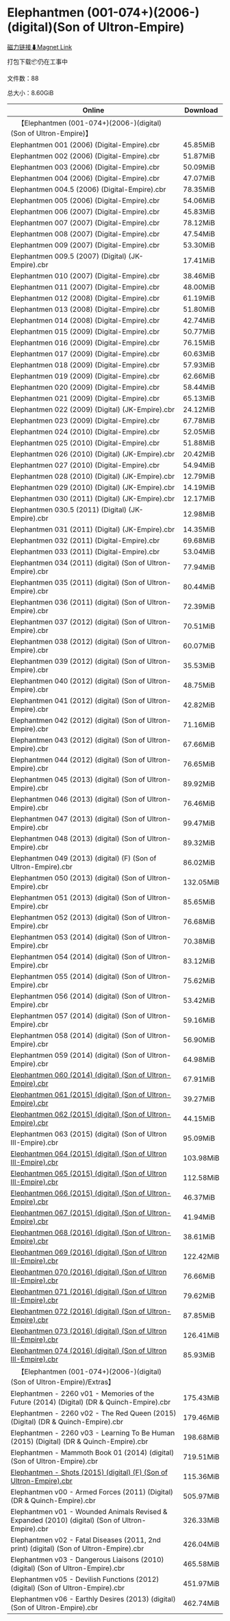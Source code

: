 # Elephantmen (001-074+)(2006-)(digital)(Son of Ultron-Empire)

[磁力链接⬇Magnet Link](magnet:?xt=urn:btih:79b666ab21c8c7015913bad14fe77a6e4afa6fdb&dn=Elephantmen%20%28001-074%2B%29%282006-%29%28digital%29%28Son%20of%20Ultron-Empire%29)

打包下载📦仍在工事中

文件数：88

总大小：8.60GiB

Online | Download
--- | ---
&emsp;【Elephantmen (001-074+)(2006-)(digital)(Son of Ultron-Empire)】 | 
Elephantmen 001 (2006) (Digital-Empire).cbr | 45.85MiB
Elephantmen 002 (2006) (Digital-Empire).cbr | 51.87MiB
Elephantmen 003 (2006) (Digital-Empire).cbr | 50.09MiB
Elephantmen 004 (2006) (Digital-Empire).cbr | 47.07MiB
Elephantmen 004.5 (2006) (Digital-Empire).cbr | 78.35MiB
Elephantmen 005 (2006) (Digital-Empire).cbr | 54.06MiB
Elephantmen 006 (2007) (Digital-Empire).cbr | 45.83MiB
Elephantmen 007 (2007) (Digital-Empire).cbr | 78.12MiB
Elephantmen 008 (2007) (Digital-Empire).cbr | 47.54MiB
Elephantmen 009 (2007) (Digital-Empire).cbr | 53.30MiB
Elephantmen 009.5 (2007) (Digital) (JK-Empire).cbr | 17.41MiB
Elephantmen 010 (2007) (Digital-Empire).cbr | 38.46MiB
Elephantmen 011 (2007) (Digital-Empire).cbr | 48.00MiB
Elephantmen 012 (2008) (Digital-Empire).cbr | 61.19MiB
Elephantmen 013 (2008) (Digital-Empire).cbr | 51.80MiB
Elephantmen 014 (2008) (Digital-Empire).cbr | 42.74MiB
Elephantmen 015 (2009) (Digital-Empire).cbr | 50.77MiB
Elephantmen 016 (2009) (Digital-Empire).cbr | 76.15MiB
Elephantmen 017 (2009) (Digital-Empire).cbr | 60.63MiB
Elephantmen 018 (2009) (Digital-Empire).cbr | 57.93MiB
Elephantmen 019 (2009) (Digital-Empire).cbr | 62.66MiB
Elephantmen 020 (2009) (Digital-Empire).cbr | 58.44MiB
Elephantmen 021 (2009) (Digital-Empire).cbr | 65.13MiB
Elephantmen 022 (2009) (Digital) (JK-Empire).cbr | 24.12MiB
Elephantmen 023 (2009) (Digital-Empire).cbr | 67.78MiB
Elephantmen 024 (2010) (Digital-Empire).cbr | 52.05MiB
Elephantmen 025 (2010) (Digital-Empire).cbr | 51.88MiB
Elephantmen 026 (2010) (Digital) (JK-Empire).cbr | 20.42MiB
Elephantmen 027 (2010) (Digital-Empire).cbr | 54.94MiB
Elephantmen 028 (2010) (Digital) (JK-Empire).cbr | 12.79MiB
Elephantmen 029 (2010) (Digital) (JK-Empire).cbr | 14.19MiB
Elephantmen 030 (2011) (Digital) (JK-Empire).cbr | 12.17MiB
Elephantmen 030.5 (2011) (Digital) (JK-Empire).cbr | 12.98MiB
Elephantmen 031 (2011) (Digital) (JK-Empire).cbr | 14.35MiB
Elephantmen 032 (2011) (Digital-Empire).cbr | 69.68MiB
Elephantmen 033 (2011) (Digital-Empire).cbr | 53.04MiB
Elephantmen 034 (2011) (digital) (Son of Ultron-Empire).cbr | 77.94MiB
Elephantmen 035 (2011) (digital) (Son of Ultron-Empire).cbr | 80.44MiB
Elephantmen 036 (2011) (digital) (Son of Ultron-Empire).cbr | 72.39MiB
Elephantmen 037 (2012) (digital) (Son of Ultron-Empire).cbr | 70.51MiB
Elephantmen 038 (2012) (digital) (Son of Ultron-Empire).cbr | 60.07MiB
Elephantmen 039 (2012) (digital) (Son of Ultron-Empire).cbr | 35.53MiB
Elephantmen 040 (2012) (digital) (Son of Ultron-Empire).cbr | 48.75MiB
Elephantmen 041 (2012) (digital) (Son of Ultron-Empire).cbr | 42.82MiB
Elephantmen 042 (2012) (digital) (Son of Ultron-Empire).cbr | 71.16MiB
Elephantmen 043 (2012) (digital) (Son of Ultron-Empire).cbr | 67.66MiB
Elephantmen 044 (2012) (digital) (Son of Ultron-Empire).cbr | 76.65MiB
Elephantmen 045 (2013) (digital) (Son of Ultron-Empire).cbr | 89.92MiB
Elephantmen 046 (2013) (digital) (Son of Ultron-Empire).cbr | 76.46MiB
Elephantmen 047 (2013) (digital) (Son of Ultron-Empire).cbr | 99.47MiB
Elephantmen 048 (2013) (digital) (Son of Ultron-Empire).cbr | 89.32MiB
Elephantmen 049 (2013) (digital) (F) (Son of Ultron-Empire).cbr | 86.02MiB
Elephantmen 050 (2013) (digital) (Son of Ultron-Empire).cbr | 132.05MiB
Elephantmen 051 (2013) (digital) (Son of Ultron-Empire).cbr | 85.65MiB
Elephantmen 052 (2013) (digital) (Son of Ultron-Empire).cbr | 76.68MiB
Elephantmen 053 (2014) (digital) (Son of Ultron-Empire).cbr | 70.38MiB
Elephantmen 054 (2014) (digital) (Son of Ultron-Empire).cbr | 83.12MiB
Elephantmen 055 (2014) (digital) (Son of Ultron-Empire).cbr | 75.62MiB
Elephantmen 056 (2014) (digital) (Son of Ultron-Empire).cbr | 53.42MiB
Elephantmen 057 (2014) (digital) (Son of Ultron-Empire).cbr | 59.16MiB
Elephantmen 058 (2014) (digital) (Son of Ultron-Empire).cbr | 56.90MiB
Elephantmen 059 (2014) (digital) (Son of Ultron-Empire).cbr | 64.98MiB
[Elephantmen 060 (2014) (digital) (Son of Ultron-Empire).cbr](https://github.com/alicewish/markdown/blob/master/comic/Elephantmen-060-2014-digital-Son-of-Ultron-Empire-cbr.md) | 67.91MiB
[Elephantmen 061 (2015) (digital) (Son of Ultron-Empire).cbr](https://github.com/alicewish/markdown/blob/master/comic/Elephantmen-061-2015-digital-Son-of-Ultron-Empire-cbr.md) | 39.27MiB
[Elephantmen 062 (2015) (digital) (Son of Ultron-Empire).cbr](https://github.com/alicewish/markdown/blob/master/comic/Elephantmen-062-2015-digital-Son-of-Ultron-Empire-cbr.md) | 44.15MiB
Elephantmen 063 (2015) (digital) (Son of Ultron III-Empire).cbr | 95.09MiB
[Elephantmen 064 (2015) (digital) (Son of Ultron III-Empire).cbr](https://github.com/alicewish/markdown/blob/master/comic/Elephantmen-064-2015-digital-Son-of-Ultron-III-Empire-cbr.md) | 103.98MiB
[Elephantmen 065 (2015) (digital) (Son of Ultron III-Empire).cbr](https://github.com/alicewish/markdown/blob/master/comic/Elephantmen-065-2015-digital-Son-of-Ultron-III-Empire-cbr.md) | 112.58MiB
[Elephantmen 066 (2015) (digital) (Son of Ultron-Empire).cbr](https://github.com/alicewish/markdown/blob/master/comic/Elephantmen-066-2015-digital-Son-of-Ultron-Empire-cbr.md) | 46.37MiB
[Elephantmen 067 (2015) (digital) (Son of Ultron-Empire).cbr](https://github.com/alicewish/markdown/blob/master/comic/Elephantmen-067-2015-digital-Son-of-Ultron-Empire-cbr.md) | 41.94MiB
[Elephantmen 068 (2016) (digital) (Son of Ultron-Empire).cbr](https://github.com/alicewish/markdown/blob/master/comic/Elephantmen-068-2016-digital-Son-of-Ultron-Empire-cbr.md) | 38.61MiB
[Elephantmen 069 (2016) (digital) (Son of Ultron III-Empire).cbr](https://github.com/alicewish/markdown/blob/master/comic/Elephantmen-069-2016-digital-Son-of-Ultron-III-Empire-cbr.md) | 122.42MiB
[Elephantmen 070 (2016) (digital) (Son of Ultron III-Empire).cbr](https://github.com/alicewish/markdown/blob/master/comic/Elephantmen-070-2016-digital-Son-of-Ultron-III-Empire-cbr.md) | 76.66MiB
[Elephantmen 071 (2016) (digital) (Son of Ultron III-Empire).cbr](https://github.com/alicewish/markdown/blob/master/comic/Elephantmen-071-2016-digital-Son-of-Ultron-III-Empire-cbr.md) | 79.62MiB
[Elephantmen 072 (2016) (digital) (Son of Ultron-Empire).cbr](https://github.com/alicewish/markdown/blob/master/comic/Elephantmen-072-2016-digital-Son-of-Ultron-Empire-cbr.md) | 87.85MiB
[Elephantmen 073 (2016) (digital) (Son of Ultron III-Empire).cbr](https://github.com/alicewish/markdown/blob/master/comic/Elephantmen-073-2016-digital-Son-of-Ultron-III-Empire-cbr.md) | 126.41MiB
[Elephantmen 074 (2016) (digital) (Son of Ultron III-Empire).cbr](https://github.com/alicewish/markdown/blob/master/comic/Elephantmen-074-2016-digital-Son-of-Ultron-III-Empire-cbr.md) | 85.93MiB
&emsp;【Elephantmen (001-074+)(2006-)(digital)(Son of Ultron-Empire)/Extras】 | 
Elephantmen - 2260 v01 - Memories of the Future (2014) (Digital) (DR & Quinch-Empire).cbr | 175.43MiB
Elephantmen - 2260 v02 - The Red Queen (2015) (Digital) (DR & Quinch-Empire).cbr | 179.46MiB
Elephantmen - 2260 v03 - Learning To Be Human (2015) (Digital) (DR & Quinch-Empire).cbr | 198.68MiB
Elephantmen - Mammoth Book 01 (2014) (digital) (Son of Ultron-Empire).cbr | 719.51MiB
[Elephantmen - Shots (2015) (digital) (F) (Son of Ultron-Empire).cbr](https://github.com/alicewish/markdown/blob/master/comic/Elephantmen-Shots-2015-digital-F-Son-of-Ultron-Empire-cbr.md) | 115.36MiB
Elephantmen v00 - Armed Forces (2011) (Digital) (DR & Quinch-Empire).cbr | 505.97MiB
Elephantmen v01 - Wounded Animals Revised & Expanded (2010) (digital) (Son of Ultron-Empire).cbr | 326.33MiB
Elephantmen v02 - Fatal Diseases (2011, 2nd print) (digital) (Son of Ultron-Empire).cbr | 426.04MiB
Elephantmen v03 - Dangerous Liaisons (2010) (digital) (Son of Ultron-Empire).cbr | 465.58MiB
Elephantmen v05 - Devilish Functions (2012) (digital) (Son of Ultron-Empire).cbr | 451.97MiB
Elephantmen v06 - Earthly Desires (2013) (digital) (Son of Ultron-Empire).cbr | 462.74MiB